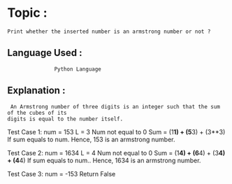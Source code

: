 # Topic :
	Print whether the inserted number is an armstrong number or not ?

## Language Used :
	               Python Language

## Explanation :
	 An Armstrong number of three digits is an integer such that the sum of the cubes of its    
	digits is equal to the number itself.
	
Test Case 1: num = 153 
	 	     L = 3
                Num not equal to 0
        		 Sum =  (1**1) + (5**3) + (3**3) 
        	If sum equals to num.
	Hence, 153 is an armstrong number.
		
Test Case 2: num = 1634 
                      L = 4
	          Num not equal to 0
         	          Sum = (1**4) + (6**4) + (3**4) + (4**4)
	          If sum equals to num..
         Hence, 1634 is an armstrong number.

Test Case 3: num = -153
	           Return  False
